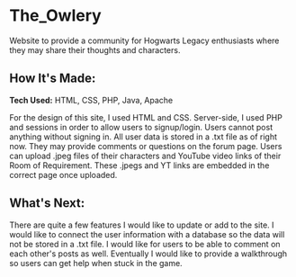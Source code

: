 # The_Owlery
Website to provide a community for Hogwarts Legacy enthusiasts where they may share their thoughts and characters.

## How It's Made:
**Tech Used:**
HTML, CSS, PHP, Java, Apache

For the design of this site, I used HTML and CSS. Server-side, I used PHP and sessions in order to allow users to signup/login. Users cannot post anything without signing in. All user data is stored in a .txt file as of right now. They may provide comments or questions on the forum page. Users can upload .jpeg files of their characters and YouTube video links of their Room of Requirement. These .jpegs and YT links are embedded in the correct page once uploaded. 

## What's Next:
There are quite a few features I would like to update or add to the site. I would like to connect the user information with a database so the data will not be stored in a .txt file. I would like for users to be able to comment on each other's posts as well. Eventually I would like to provide a walkthrough so users can get help when stuck in the game. 
